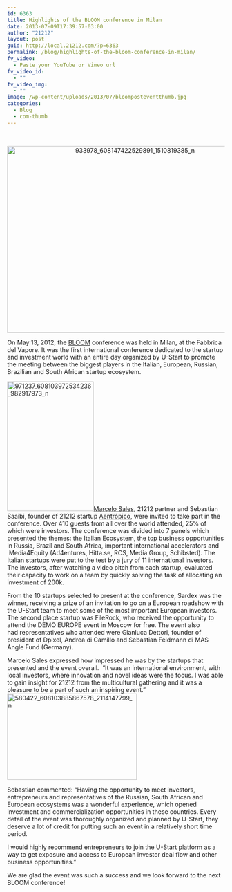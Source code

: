 ```yaml
---
id: 6363
title: Highlights of the BLOOM conference in Milan
date: 2013-07-09T17:39:57-03:00
author: "21212"
layout: post
guid: http://local.21212.com/?p=6363
permalink: /blog/highlights-of-the-bloom-conference-in-milan/
fv_video:
  - Paste your YouTube or Vimeo url
fv_video_id:
  - ""
fv_video_img:
  - ""
image: /wp-content/uploads/2013/07/bloomposteventthumb.jpg
categories:
  - Blog
  - com-thumb
---
```

&nbsp;

<p style="text-align: center;">
  <a href="http://local.21212.com/wp-content/uploads/2013/07/933978_608147422529891_1510819385_n.jpg"><img class="wp-image-6366 aligncenter" alt="933978_608147422529891_1510819385_n" src="http://local.21212.com/wp-content/uploads/2013/07/933978_608147422529891_1510819385_n.jpg" width="576" height="432" srcset="http://localhost:8080/wp-content/uploads/2013/07/933978_608147422529891_1510819385_n.jpg 960w, http://localhost:8080/wp-content/uploads/2013/07/933978_608147422529891_1510819385_n-300x225.jpg 300w" sizes="(max-width: 576px) 100vw, 576px" /></a>
</p>

On May 13, 2012, the [BLOOM](http://bloom.u-start.biz/) conference was held in Milan, at the Fabbrica del Vapore. It was the first international conference dedicated to the startup and investment world with an entire day organized by U-Start to promote the meeting between the biggest players in the Italian, European, Russian, Brazilian and South African startup ecosystem.

[<img class="size-medium wp-image-6367 alignleft" alt="971237_608103972534236_982917973_n" src="http://local.21212.com/wp-content/uploads/2013/07/971237_608103972534236_982917973_n-200x300.jpg" width="200" height="300" srcset="http://localhost:8080/wp-content/uploads/2013/07/971237_608103972534236_982917973_n-200x300.jpg 200w, http://localhost:8080/wp-content/uploads/2013/07/971237_608103972534236_982917973_n.jpg 640w" sizes="(max-width: 200px) 100vw, 200px" />](http://local.21212.com/wp-content/uploads/2013/07/971237_608103972534236_982917973_n.jpg)[Marcelo Sales](http://local.21212.com/people/marcelo-sales/), 21212 partner and Sebastian Saaibi, founder of 21212 startup [Aentrópico](http://aentropi.co/), were invited to take part in the conference. Over 410 guests from all over the world attended, 25% of which were investors. The conference was divided into 7 panels which presented the themes: the Italian Ecosystem, the top business opportunities in Russia, Brazil and South Africa, important international accelerators and  Media4Equity (Ad4entures, Hitta.se, RCS, Media Group, Schibsted). The Italian startups were put to the test by a jury of 11 international investors. The investors, after watching a video pitch from each startup, evaluated their capacity to work on a team by quickly solving the task of allocating an investment of 200k.

From the 10 startups selected to present at the conference, Sardex was the winner, receiving a prize of an invitation to go on a European roadshow with the U-Start team to meet some of the most important European investors. The second place startup was FileRock, who received the opportunity to attend the DEMO EUROPE event in Moscow for free. The event also had representatives who attended were Gianluca Dettori, founder of president of Dpixel, Andrea di Camillo and Sebastian Feldmann di MAS Angle Fund (Germany).

Marcelo Sales expressed how impressed he was by the startups that presented and the event overall.  “It was an international environment, with local investors, where innovation and novel ideas were the focus. I was able to gain insight for 21212 from the multicultural gathering and it was a pleasure to be a part of such an inspiring event.”[<img class="size-medium wp-image-6364 alignright" alt="580422_608103885867578_2114147799_n" src="http://local.21212.com/wp-content/uploads/2013/07/580422_608103885867578_2114147799_n-300x200.jpg" width="300" height="200" srcset="http://localhost:8080/wp-content/uploads/2013/07/580422_608103885867578_2114147799_n-300x200.jpg 300w, http://localhost:8080/wp-content/uploads/2013/07/580422_608103885867578_2114147799_n.jpg 309w" sizes="(max-width: 300px) 100vw, 300px" />](http://local.21212.com/wp-content/uploads/2013/07/580422_608103885867578_2114147799_n.jpg)

Sebastian commented: &#8220;Having the opportunity to meet investors, entrepreneurs and representatives of the Russian, South African and European ecosystems was a wonderful experience, which opened investment and commercialization opportunities in these countries. Every detail of the event was thoroughly organized and planned by U-Start, they deserve a lot of credit for putting such an event in a relatively short time period.

I would highly recommend entrepreneurs to join the U-Start platform as a way to get exposure and access to European investor deal flow and other business opportunities.&#8221;

We are glad the event was such a success and we look forward to the next BLOOM conference!

&nbsp;